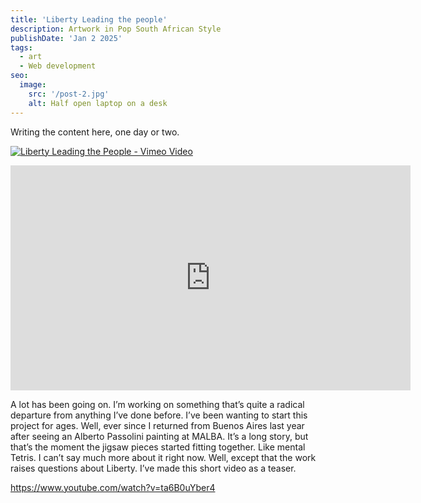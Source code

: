 ```yaml
---
title: 'Liberty Leading the people'
description: Artwork in Pop South African Style
publishDate: 'Jan 2 2025'
tags:
  - art
  - Web development
seo:
  image:
    src: '/post-2.jpg'
    alt: Half open laptop on a desk
---
```


Writing the content here, one day or two. 


[![Liberty Leading the People - Vimeo Video](https://i.vimeocdn.com/video/190874150_640.jpg)](https://vimeo.com/28448244)

<iframe src="https://player.vimeo.com/video/28448244" width="640" height="360" frameborder="0" allow="autoplay; fullscreen; picture-in-picture" allowfullscreen></iframe>

A lot has been going on. I’m working on something that’s quite a radical departure from anything I’ve done before. I’ve been wanting to start this project for ages. Well, ever since I returned from Buenos Aires last year after seeing an Alberto Passolini painting at MALBA. It’s a long story, but that’s the moment the jigsaw pieces started fitting together. Like mental Tetris. I can’t say much more about it right now. Well, except that the work raises questions about Liberty. I’ve made this short video as a teaser.

https://www.youtube.com/watch?v=ta6B0uYber4